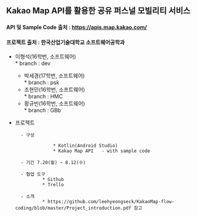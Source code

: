 ## Kakao Map API를 활용한 공유 퍼스널 모빌리티 서비스   
#### API 및 Sample Code 출처 : https://apis.map.kakao.com/
#### 프로젝트 출처 : 한국산업기술대학교 소프트웨어공학과 

- 이형석(16학번, 소프트웨어)   
		* branch : dev   

	- 박세경(17학번, 소프트웨어)   
				* branch : psk
	- 조현민(16학번, 소프트웨어)   
				* branch : HMC
	- 황규빈(16학번, 소프트웨어)   
				* branch : GBb


* 프로젝트   

		- 구성   

					* Kotlin(Android Studio)   
					* Kakao Map API   - with sample code   

		- 기간 7.20(월) ~ 8.12(수)   

		- 협업 도구   
				* Github   
				* Trello   
		
		- 소개   
				* https://github.com/leehyeongseck/KakaoMap-flow-coding/blob/master/Project_introduction.pdf 참고 
